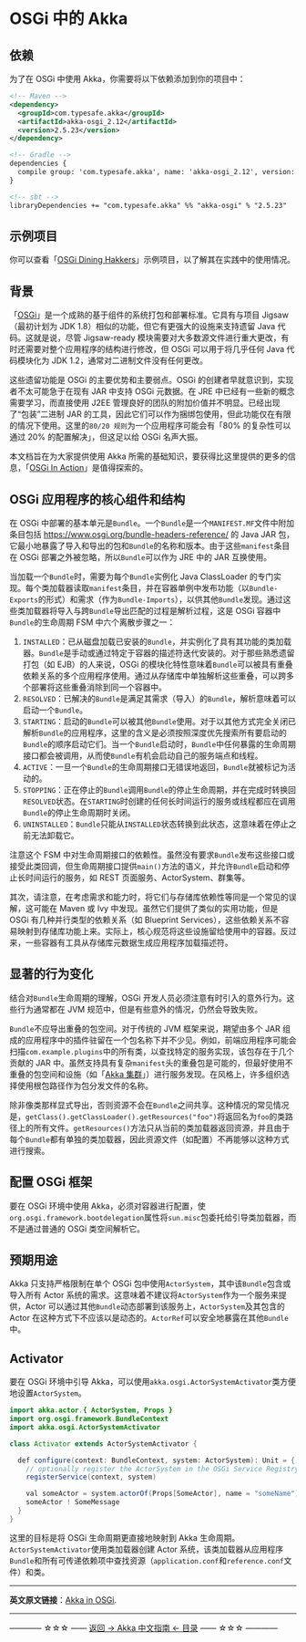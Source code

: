 # OSGi 中的 Akka
## 依赖

为了在 OSGi 中使用 Akka，你需要将以下依赖添加到你的项目中：

```xml
<!-- Maven -->
<dependency>
  <groupId>com.typesafe.akka</groupId>
  <artifactId>akka-osgi_2.12</artifactId>
  <version>2.5.23</version>
</dependency>

<!-- Gradle -->
dependencies {
  compile group: 'com.typesafe.akka', name: 'akka-osgi_2.12', version: '2.5.23'
}

<!-- sbt -->
libraryDependencies += "com.typesafe.akka" %% "akka-osgi" % "2.5.23"
```

## 示例项目

你可以查看「[OSGi Dining Hakkers](https://developer.lightbend.com/start/?group=akka&project=akka-samples-osgi-dining-hakkers)」示例项目，以了解其在实践中的使用情况。

## 背景

「[OSGi](https://www.osgi.org/developer/where-to-start/https://www.manning.com/books/osgi-in-action)」是一个成熟的基于组件的系统打包和部署标准。它具有与项目 Jigsaw（最初计划为 JDK 1.8）相似的功能，但它有更强大的设施来支持遗留 Java 代码。这就是说，尽管 Jigsaw-ready 模块需要对大多数源文件进行重大更改，有时还需要对整个应用程序的结构进行修改，但 OSGi 可以用于将几乎任何 Java 代码模块化为 JDK 1.2，通常对二进制文件没有任何更改。

这些遗留功能是 OSGi 的主要优势和主要弱点。OSGi 的创建者早就意识到，实现者不太可能急于在现有 JAR 中支持 OSGi 元数据。在 JRE 中已经有一些新的概念需要学习，而直接使用 J2EE 管理良好的团队的附加价值并不明显。已经出现了“包装”二进制 JAR 的工具，因此它们可以作为捆绑包使用，但此功能仅在有限的情况下使用。这里的`80/20 规则`为一个应用程序可能会有「80% 的复杂性可以通过 20% 的配置解决」，但这足以给 OSGi 名声大振。

本文档旨在为大家提供使用 Akka 所需的基础知识，要获得比这里提供的更多的信息，「[OSGi In Action](https://www.manning.com/books/osgi-in-action)」是值得探索的。

## OSGi 应用程序的核心组件和结构

在 OSGi 中部署的基本单元是`Bundle`。一个`Bundle`是一个`MANIFEST.MF`文件中附加条目包括 https://www.osgi.org/bundle-headers-reference/ 的 Java JAR 包，它最小地暴露了导入和导出的包和`Bundle`的名称和版本。由于这些`manifest`条目在 OSGi 部署之外被忽略，所以`Bundle`可以作为 JRE 中的 JAR 互换使用。

当加载一个`Bundle`时，需要为每个`Bundle`实例化 Java ClassLoader 的专门实现。每个类加载器读取`manifest`条目，并在容器单例中发布功能（以`Bundle-Exports`的形式）和需求（作为`Bundle-Imports`），以供其他`Bundle`发现。通过这些类加载器将导入与跨`Bundle`导出匹配的过程是解析过程，这是 OSGi 容器中`Bundle`的生命周期 FSM 中六个离散步骤之一：

1. `INSTALLED`：已从磁盘加载已安装的`Bundle`，并实例化了具有其功能的类加载器。`Bundle`是手动或通过特定于容器的描述符迭代安装的。对于那些熟悉遗留打包（如 EJB）的人来说，OSGi 的模块化特性意味着`Bundle`可以被具有重叠依赖关系的多个应用程序使用。通过从存储库中单独解析这些重叠，可以跨多个部署将这些重叠消除到同一个容器中。
2. `RESOLVED`：已解决的`Bundle`是满足其需求（导入）的`Bundle`，解析意味着可以启动一个`Bundle`。
3. `STARTING`：启动的`Bundle`可以被其他`Bundle`使用。对于以其他方式完全关闭已解析`Bundle`的应用程序，这里的含义是必须按照深度优先搜索所有要启动的`Bundle`的顺序启动它们。当一个`Bundle`启动时，`Bundle`中任何暴露的生命周期接口都会被调用，从而使`Bundle`有机会启动自己的服务端点和线程。
4. `ACTIVE`：一旦一个`Bundle`的生命周期接口无错误地返回，`Bundle`就被标记为活动的。
5. `STOPPING`：正在停止的`Bundle`调用`Bundle`的停止生命周期，并在完成时转换回`RESOLVED`状态。在`STARTING`时创建的任何长时间运行的服务或线程都应在调用`Bundle`的停止生命周期时关闭。
6. `UNINSTALLED`：`Bundle`只能从`INSTALLED`状态转换到此状态，这意味着在停止之前无法卸载它。

注意这个 FSM 中对生命周期接口的依赖性。虽然没有要求`Bundle`发布这些接口或接受此类回调，但生命周期接口提供`main()`方法的语义，并允许`Bundle`启动和停止长时间运行的服务，如 REST 页面服务、ActorSystem、群集等。

其次，请注意，在考虑需求和能力时，将它们与存储库依赖性等同是一个常见的误解，这可能在 Maven 或 Ivy 中发现。虽然它们提供了类似的实用功能，但是 OSGi 有几种并行类型的依赖关系（如 Blueprint Services），这些依赖关系不容易映射到存储库功能上来。实际上，核心规范将这些设施留给使用中的容器。反过来，一些容器有工具从存储库元数据生成应用程序加载描述符。

## 显著的行为变化

结合对`Bundle`生命周期的理解，OSGi 开发人员必须注意有时引入的意外行为。这些行为通常都在 JVM 规范中，但是有些意外的情况，仍然会导致失败。

`Bundle`不应导出重叠的包空间。对于传统的 JVM 框架来说，期望由多个 JAR 组成的应用程序中的插件驻留在一个包名称下并不少见。例如，前端应用程序可能会扫描`com.example.plugins`中的所有类，以查找特定的服务实现，该包存在于几个贡献的 JAR 中。虽然支持具有复杂`manifest`头的重叠包是可能的，但最好使用不重叠的包空间和设施（如「[Akka 集群](https://github.com/guobinhit/akka-guide/blob/master/articles/clustering/cluster-specification.md)」）进行服务发现。在风格上，许多组织选择使用根包路径作为包分发文件的名称。

除非像类那样显式导出，否则资源不会在`Bundle`之间共享。这种情况的常见情况是，`getClass().getClassLoader().getResources("foo")`将返回名为`foo`的类路径上的所有文件。`getResources()`方法只从当前的类加载器返回资源，并且由于每个`Bundle`都有单独的类加载器，因此资源文件（如配置）不再能够以这种方式进行搜索。

## 配置 OSGi 框架

要在 OSGi 环境中使用 Akka，必须对容器进行配置，使`org.osgi.framework.bootdelegation`属性将`sun.misc`包委托给引导类加载器，而不是通过普通的 OSGi 类空间解析它。

## 预期用途

Akka 只支持严格限制在单个 OSGi 包中使用`ActorSystem`，其中该`Bundle`包含或导入所有 Actor 系统的需求。这意味着不建议将`ActorSystem`作为一个服务来提供，Actor 可以通过其他`Bundle`动态部署到该服务上，`ActorSystem`及其包含的 Actor 在这种方式下不应该以是动态的。`ActorRef`可以安全地暴露在其他`Bundle`中。

## Activator

要在 OSGi 环境中引导 Akka，可以使用`akka.osgi.ActorSystemActivator`类方便地设置`ActorSystem`。

```java
import akka.actor.{ ActorSystem, Props }
import org.osgi.framework.BundleContext
import akka.osgi.ActorSystemActivator

class Activator extends ActorSystemActivator {

  def configure(context: BundleContext, system: ActorSystem): Unit = {
    // optionally register the ActorSystem in the OSGi Service Registry
    registerService(context, system)

    val someActor = system.actorOf(Props[SomeActor], name = "someName")
    someActor ! SomeMessage
  }
}
```

这里的目标是将 OSGi 生命周期更直接地映射到 Akka 生命周期。`ActorSystemActivator`使用类加载器创建 Actor 系统，该类加载器从应用程序`Bundle`和所有可传递依赖项中查找资源（`application.conf`和`reference.conf`文件）和类。


----------

**英文原文链接**：[Akka in OSGi](https://doc.akka.io/docs/akka/current/additional/osgi.html).




----------
———— ☆☆☆ —— [返回 -> Akka 中文指南 <- 目录](https://github.com/guobinhit/akka-guide/blob/master/README.md) —— ☆☆☆ ————